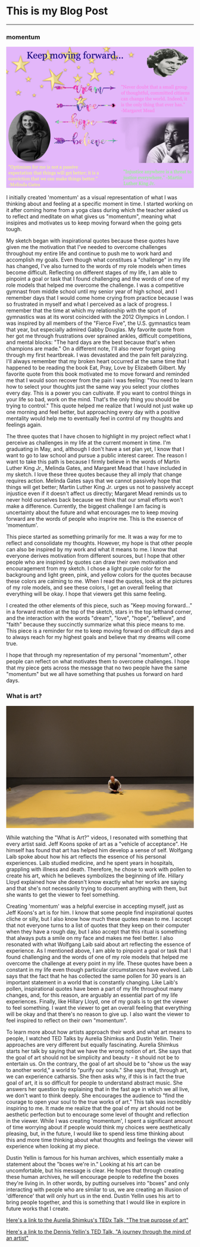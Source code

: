 # This is my Blog Post
------

### momentum
![momentum](images/momentumsketch.png?raw=true "momentum")

I initially created 'momentum' as a visual representation of what I was thinking about and feeling at a specific moment in time. I started working on it after coming home from a yoga class during which the teacher asked us to reflect and meditate on what gives us "momentum", meaning what insipires and motivates us to keep moving forward when the going gets tough. 

My sketch began with inspirational quotes because these quotes have given me the motivation that I've needed to overcome challenges throughout my entire life and continue to push me to work hard and accomplish my goals. Even though what constitues a "challenge" in my life has changed, I've also turned to the words of my role models when times become difficult. Reflecting on different stages of my life, I am able to pinpoint a goal or task that I found challenging and the words of one of my role models that helped me overcome the challenge. I was a competitive gymnast from middle school until my senior year of high school, and I remember days that I would come home crying from practice because I was so frustrated in myself and what I perceived as a lack of progress. I remember that the time at which my relationship with the sport of gymnastics was at its worst coincided with the 2012 Olympics in London. I was inspired by all members of the "Fierce Five", the U.S. gymnastics team that year, but especially admired Gabby Douglas. My favorite quote from her got me through frustrations over sprained ankles, difficult competitions, and mental blocks: "The hard days are the best because that's when champions are made." On a different note, I'll also never forget going through my first heartbreak. I was devastated and the pain felt paralyzing. I'll always remember that my broken heart occurred at the same time that I happened to be reading the book Eat, Pray, Love by Elizabeth Gilbert. My favorite quote from this book motivated me to move forward and reminded me that I would soon recover from the pain I was feeling: "You need to learn how to select your thoughts just the same way you select your clothes every day. This is a power you can cultivate. If you want to control things in your life so bad, work on the mind. That's the only thing you should be trying to control." This quote helped me realize that I would not just wake up one morning and feel better, but approaching every day with a positive mentality would help me to eventually feel in control of my thoughts and feelings again.

The three quotes that I have chosen to highlight in my project reflect what I perceive as challenges in my life at the current moment in time. I'm graduating in May, and, although I don't have a set plan yet, I know that I want to go to law school and pursue a public interest career. The reason I want to take this path is because I firmly believe in the words of Martin Luther King Jr., Melinda Gates, and Margaret Mead that I have included in my sketch. I love these three quotes because they all imply that change requires action. Melinda Gates says that we cannot passively hope that things will get better; Martin Luther King Jr. urges us not to passively accept injustice even if it doesn't affect us directly; Margaret Mead reminds us to never hold ourselves back because we think that our small efforts won't make a difference. Currently, the biggest challenge I am facing is uncertainty about the future and what encourages me to keep moving forward are the words of people who insprire me. This is the essence of 'momentum'.

This piece started as something primarily for me. It was a way for me to reflect and consolidate my thoughts. However, my hope is that other people can also be inspired by my work and what it means to me. I know that everyone derives motivation from different sources, but I hope that other people who are inspired by quotes can draw their own motivation and encouragement from my sketch. I chose a light purple color for the backgroung and light green, pink, and yellow colors for the quotes because these colors are calming to me. When I read the quotes, look at the pictures of my role models, and see these colors, I get an overall feeling that everything will be okay. I hope that viewers get this same feeling.  

I created the other elements of this piece, such as "Keep moving forward..." in a forward motion at the top of the sketch, stars in the top lefthand corner, and the interaction with the words "dream", "love", "hope", "believe", and "faith" because they succinctly summarize what this piece means to me. This piece is a reminder for me to keep moving forward on difficult days and to always reach for my highest goals and believe that my dreams will come true. 

I hope that through my representation of my personal "momentum", other people can reflect on what motivates them to overcome challenges. I hope that my piece gets across the message that no two people have the same "momentum" but we all have something that pushes us forward on hard days.


### What is art?
![Wolfgang Laib](images/wl.png?raw=true "Wolfgang Laib")

While watching the "What is Art?" videos, I resonated with something that every artist said. Jeff Koons spoke of art as a "vehicle of acceptance". He himself has found that art has helped him develop a sense of self. Wolfgang Laib spoke about how his art reflects the essence of his personal experiences. Laib studied medicine, and he spent years in hospitals, grappling with illness and death. Therefore, he chose to work with pollen to create his art, which he believes symbolizes the beginning of life. Hillary Lloyd explained how she doesn't know exactly what her works are saying and that she's not necessarily trying to document anything with them, but she wants to get the viewer to feel something.

Creating 'momentum' was a helpful exercise in accepting myself, just as Jeff Koons's art is for him. I know that some people find inspirational quotes cliche or silly, but I also know how much these quotes mean to me. I accept that not everyone turns to a list of quotes that they keep on their computer when they have a rough day, but I also accept that this ritual is something that always puts a smile on my face and makes me feel better. I also resonated with what Wolfgang Laib said about art reflecting the essence of experience. As I mentioned above, I am able to pinpoint a goal or task that I found challenging and the words of one of my role models that helped me overcome the challenge at every point in my life. These quotes have been a constant in my life even though particular circumstances have evolved. Laib says that the fact that he has collected the same pollen for 30 years is an important statement in a world that is constantly changing. Like Laib's pollen, inspirational quotes have been a part of my life throughout many changes, and, for this reason, are arguably an essential part of my life experiences. Finally, like Hillary Lloyd, one of my goals is to get the viewer to feel something. I want the viewer to get an overall feeling that everything will be okay and that there's no reason to give up. I also want the viewer to feel inspired to reflect on their own "momentum".

To learn more about how artists approach their work and what art means to people, I watched TED Talks by Aurelia Shimkus and Dustin Yellin. Their approaches are very different but equally fascinating. Aurelia Shimkus starts her talk by saying that we have the wrong notion of art. She says that the goal of art should not be simplicity and beauty - it should not be to entertain us. On the contrary, the goal of art should be to "show us the way to another world," a world to "purify our souls." She says that, through art, we can experience catharsis. She then asks why, if this is in fact the true goal of art, it is so difficult for people to understand abstract music. She answers her question by explaining that in the fast age in which we all live, we don't want to think deeply. She encourages the audience to "find the courage to open your soul to the true works of art." This talk was incredibly inspiring to me. It made me realize that the goal of my art should not be aesthetic perfection but to encourage some level of thought and reflection in the viewer. While I was creating 'momentum', I spent a significant amount of time worrying about if people would think my choices were aesthetically pleasing, but, in the future, I would like to spend less time thinking about this and more time thinking about what thoughts and feelings the viewer will experience when looking at my piece. 

Dustin Yellin is famous for his human archives, which essentially make a statement about the "boxes we're in." Looking at his art can be uncomfortable, but his message is clear. He hopes that through creating these human archives, he will encourage people to redefine the boxes they're living in. In other words, by putting ourselves into "boxes" and only interacting with people who are similar to us, we are creating an illusion of 'difference' that will only hurt us in the end. Dustin Yellin uses his art to bring people together, and this is something that I would like in explore in future works that I create.

[Here's a link to the Aurelia Shimkus's TEDx Talk, "The true purpose of art"](https://www.youtube.com/watch?v=0aH3zxg7y_4)

[Here's a link to the Dennis Yellin's TED Talk, "A journey through the mind of an artist"](https://www.claudiahart.com/Inside-The-Flower-Matrix-2017)